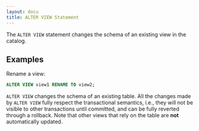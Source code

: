 ```yaml
---
layout: docu
title: ALTER VIEW Statement
---
```


The `ALTER VIEW` statement changes the schema of an existing view in the catalog.

## Examples

Rename a view:

```sql
ALTER VIEW view1 RENAME TO view2;
```

`ALTER VIEW` changes the schema of an existing table. All the changes made by `ALTER VIEW` fully respect the transactional semantics, i.e., they will not be visible to other transactions until committed, and can be fully reverted through a rollback. Note that other views that rely on the table are **not** automatically updated.
